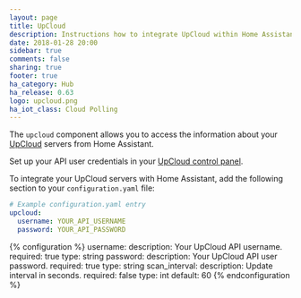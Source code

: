 ```yaml
---
layout: page
title: UpCloud
description: Instructions how to integrate UpCloud within Home Assistant.
date: 2018-01-28 20:00
sidebar: true
comments: false
sharing: true
footer: true
ha_category: Hub
ha_release: 0.63
logo: upcloud.png
ha_iot_class: Cloud Polling
---
```



The `upcloud` component allows you to access the information about your [UpCloud](https://www.upcloud.com/) servers from Home Assistant.

Set up your API user credentials in your [UpCloud control panel](https://my.upcloud.com/).

To integrate your UpCloud servers with Home Assistant, add the following section to your `configuration.yaml` file:

```yaml
# Example configuration.yaml entry
upcloud:
  username: YOUR_API_USERNAME
  password: YOUR_API_PASSWORD
```

{% configuration %}
username:
  description: Your UpCloud API username.
  required: true
  type: string
password:
  description: Your UpCloud API user password.
  required: true
  type: string
scan_interval:
  description: Update interval in seconds.
  required: false
  type: int
  default: 60
{% endconfiguration %}
